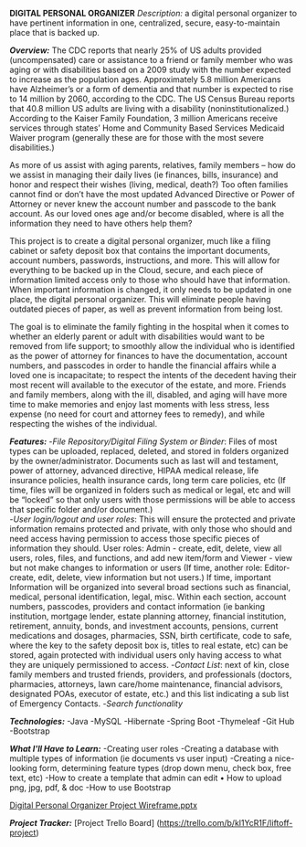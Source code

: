 **DIGITAL PERSONAL ORGANIZER**
*Description:* a digital personal organizer to have pertinent information in one, centralized, secure, easy-to-maintain place that is backed up.

***Overview:*** The CDC reports that nearly 25% of US adults provided (uncompensated) care or assistance to a friend or family member who was aging or with disabilities based on a 2009 study with the number expected to increase as the population ages. Approximately 5.8 million Americans have Alzheimer’s or a form of dementia and that number is expected to rise to 14 million by 2060, according to the CDC. The US Census Bureau reports that 40.8 million US adults are living with a disability (noninstitutionalized.) According to the Kaiser Family Foundation, 3 million Americans receive services through states’ Home and Community Based Services Medicaid Waiver program (generally these are for those with the most severe disabilities.)

As more of us assist with aging parents, relatives, family members – how do we assist in managing their daily lives (ie finances, bills, insurance) and honor and respect their wishes (living, medical, death?) Too often families cannot find or don’t have the most updated Advanced Directive or Power of Attorney or never knew the account number and passcode to the bank account. As our loved ones age and/or become disabled, where is all the information they need to have others help them?

This project is to create a digital personal organizer, much like a filing cabinet or safety deposit box that contains the important documents, account numbers, passwords, instructions, and more. This will allow for everything to be backed up in the Cloud, secure, and each piece of information limited access only to those who should have that information. When important information is changed, it only needs to be updated in one place, the digital personal organizer. This will eliminate people having outdated pieces of paper, as well as prevent information from being lost.

The goal is to eliminate the family fighting in the hospital when it comes to whether an elderly parent or adult with disabilities would want to be removed from life support; to smoothly allow the individual who is identified as the power of attorney for finances to have the documentation, account numbers, and passcodes in order to handle the financial affairs while a loved one is incapacitate; to respect the intents of the decedent having their most recent will available to the executor of the estate, and more. Friends and family members, along with the ill, disabled, and aging will have more time to make memories and enjoy last moments with less stress, less expense (no need for court and attorney fees to remedy), and while respecting the wishes of the individual.

***Features:***
-*File Repository/Digital Filing System or Binder*: Files of most types can be uploaded, replaced, deleted, and stored in folders organized by the owner/administrator. Documents such as last will and testament, power of attorney, advanced directive, HIPAA medical release, life insurance policies, health insurance cards, long term care policies, etc (If time, files will be organized in folders such as medical or legal, etc and will be “locked” so that only users with those permissions will be able to access that specific folder and/or document.)  
-*User login/logout and user roles*: This will ensure the protected and private information remains protected and private, with only those who should and need access having permission to access those specific pieces of information they should.  User roles: Admin - create, edit, delete, view all users, roles, files, and functions, and add new item/form and Viewer - view but not make changes to information or users (If time, another role: Editor- create, edit, delete, view information but not users.) If time, important Information will be organized into several broad sections such as financial, medical, personal identification, legal, misc. Within each section, account numbers, passcodes, providers and contact information (ie banking institution, mortgage lender, estate planning attorney, financial institution, retirement, annuity, bonds, and investment accounts, pensions, current medications and dosages, pharmacies, SSN, birth certificate, code to safe, where the key to the safety deposit box is, titles to real estate, etc) can be stored, again protected with individual users only having access to what they are uniquely permissioned to access. 
-*Contact List*: next of kin, close family members and trusted friends, providers, and professionals (doctors, pharmacies, attorneys, lawn care/home maintenance, financial advisors, designated POAs, executor of estate, etc.) and this list indicating a sub list of Emergency Contacts. 
-*Search functionality*

***Technologies:***
-Java
-MySQL
-Hibernate
-Spring Boot
-Thymeleaf
-Git Hub
-Bootstrap

***What I'll Have to Learn:***
-Creating user roles
-Creating a database with multiple types of information (ie documents vs user input)
-Creating a nice-looking form, determining feature types (drop down menu, check box, free text, etc)
-How to create a template that admin can edit • How to upload png, jpg, pdf, & doc
-How to use Bootstrap

[Digital Personal Organizer Project Wireframe.pptx](https://github.com/dhalamicek/digital_personal_organizer/files/10810195/Digital.Personal.Organizer.Project.Wireframe.pptx)

***Project Tracker:***
[Project Trello Board] (https://trello.com/b/kl1YcR1F/liftoff-project)


